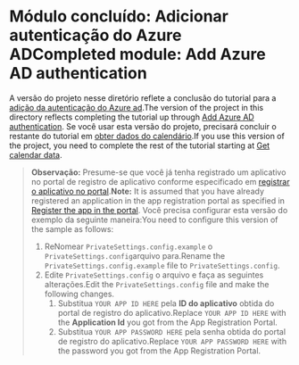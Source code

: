 # <a name="completed-module-add-azure-ad-authentication"></a><span data-ttu-id="b530c-101">Módulo concluído: Adicionar autenticação do Azure AD</span><span class="sxs-lookup"><span data-stu-id="b530c-101">Completed module: Add Azure AD authentication</span></span>

<span data-ttu-id="b530c-102">A versão do projeto nesse diretório reflete a conclusão do tutorial para a [adição da autenticação do Azure ad](https://docs.microsoft.com/graph/training/aspnet-tutorial?tutorial-step=3).</span><span class="sxs-lookup"><span data-stu-id="b530c-102">The version of the project in this directory reflects completing the tutorial up through [Add Azure AD authentication](https://docs.microsoft.com/graph/training/aspnet-tutorial?tutorial-step=3).</span></span> <span data-ttu-id="b530c-103">Se você usar esta versão do projeto, precisará concluir o restante do tutorial em [obter dados do calendário](https://docs.microsoft.com/graph/training/aspnet-tutorial?tutorial-step=4).</span><span class="sxs-lookup"><span data-stu-id="b530c-103">If you use this version of the project, you need to complete the rest of the tutorial starting at [Get calendar data](https://docs.microsoft.com/graph/training/aspnet-tutorial?tutorial-step=4).</span></span>

> <span data-ttu-id="b530c-104">**Observação:** Presume-se que você já tenha registrado um aplicativo no portal de registro de aplicativo conforme especificado em [registrar o aplicativo no portal](https://docs.microsoft.com/graph/training/aspnet-tutorial?tutorial-step=2).</span><span class="sxs-lookup"><span data-stu-id="b530c-104">**Note:** It is assumed that you have already registered an application in the app registration portal as specified in [Register the app in the portal](https://docs.microsoft.com/graph/training/aspnet-tutorial?tutorial-step=2).</span></span> <span data-ttu-id="b530c-105">Você precisa configurar esta versão do exemplo da seguinte maneira:</span><span class="sxs-lookup"><span data-stu-id="b530c-105">You need to configure this version of the sample as follows:</span></span>
>
> 1. <span data-ttu-id="b530c-106">ReNomear `PrivateSettings.config.example` o `PrivateSettings.config`arquivo para.</span><span class="sxs-lookup"><span data-stu-id="b530c-106">Rename the `PrivateSettings.config.example` file to `PrivateSettings.config`.</span></span>
> 1. <span data-ttu-id="b530c-107">Edite `PrivateSettings.config` o arquivo e faça as seguintes alterações.</span><span class="sxs-lookup"><span data-stu-id="b530c-107">Edit the `PrivateSettings.config` file and make the following changes.</span></span>
>     1. <span data-ttu-id="b530c-108">Substitua `YOUR APP ID HERE` pela **ID do aplicativo** obtida do portal de registro do aplicativo.</span><span class="sxs-lookup"><span data-stu-id="b530c-108">Replace `YOUR APP ID HERE` with the **Application Id** you got from the App Registration Portal.</span></span>
>     1. <span data-ttu-id="b530c-109">Substitua `YOUR APP PASSWORD HERE` pela senha obtida do portal de registro do aplicativo.</span><span class="sxs-lookup"><span data-stu-id="b530c-109">Replace `YOUR APP PASSWORD HERE` with the password you got from the App Registration Portal.</span></span>